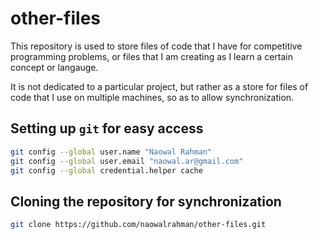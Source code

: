 # other-files
This repository is used to store files of code that I have for competitive programming problems, or files that I am creating as I learn a certain concept or langauge. 

It is not dedicated to a particular project, but rather as a store for files of code that I use on multiple machines, so as to allow synchronization. 

## Setting up `git` for easy access
```sh
git config --global user.name "Naowal Rahman"
git config --global user.email "naowal.ar@gmail.com" 
git config --global credential.helper cache
```

## Cloning the repository for synchronization
```sh
git clone https://github.com/naowalrahman/other-files.git
```